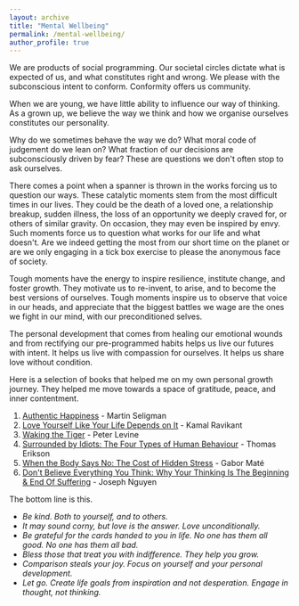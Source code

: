 ```yaml
---
layout: archive
title: "Mental Wellbeing"
permalink: /mental-wellbeing/
author_profile: true
---
```


We are products of social programming. Our societal circles dictate what is expected of us, and what constitutes right and wrong. We please with the subconscious intent to conform. Conformity offers us community.

When we are young, we have little ability to influence our way of thinking. As a grown up, we believe the way we think and how we organise ourselves constitutes our personality. 

Why do we sometimes behave the way we do? What moral code of judgement do we lean on? What fraction of our decisions are subconsciously driven by fear? These are questions we don't often stop to ask ourselves.

There comes a point when a spanner is thrown in the works forcing us to question our ways. These catalytic moments stem from the most difficult times in our lives. They could be the death of a loved one, a relationship breakup, sudden illness, the loss of an opportunity we deeply craved for, or others of similar gravity. On occasion, they may even be inspired by envy. Such moments force us to question what works for our life and what doesn't. Are we indeed getting the most from our short time on the planet or are we only engaging in a tick box exercise to please the anonymous face of society. 

Tough moments have the energy to inspire resilience, institute change, and foster growth. They motivate us to re-invent, to arise, and to become the best versions of ourselves. Tough moments inspire us to observe that voice in our heads, and appreciate that the biggest battles we wage are the ones we fight in our mind, with our preconditioned selves. 

The personal development that comes from healing our emotional wounds and from rectifying our pre-programmed habits helps us live our futures with intent. It helps us live with compassion for ourselves. It helps us share love without condition.

Here is a selection of books that helped me on my own personal growth journey. They helped me move towards a space of gratitude, peace, and inner contentment. 

1. [Authentic Happiness](https://www.waterstones.com/book/authentic-happiness/martin-seligman/9781857886771) - Martin Seligman
2. [Love Yourself Like Your Life Depends on It](https://www.amazon.com/Love-Yourself-Like-Your-Depends/dp/B07T9NYCFL/?_encoding=UTF8&pd_rd_w=qAALI&content-id=amzn1.sym.cf86ec3a-68a6-43e9-8115-04171136930a&pf_rd_p=cf86ec3a-68a6-43e9-8115-04171136930a&pf_rd_r=142-9607719-5216645&pd_rd_wg=DYB01&pd_rd_r=0c4161fd-d7a2-43df-bbec-b355a8007140&ref_=aufs_ap_sc_dsk) - Kamal Ravikant
3. [Waking the Tiger](https://www.waterstones.com/book/waking-the-tiger-healing-trauma/peter-a-levine/ann-frederick/9781556432330) - Peter Levine
4. [Surrounded by Idiots: The Four Types of Human Behaviour](https://www.surroundedbyidiots.com/en/books/surrounded-by-idiots/) - Thomas Erikson
5. [When the Body Says No: The Cost of Hidden Stress](https://drgabormate.com/book/when-the-body-says-no/) - Gabor Maté
6. [Don't Believe Everything You Think: Why Your Thinking Is The Beginning & End Of Suffering](https://josephnguyen.org/collections/ebooks/products/dont-believe-everything-you-think-kindle-epub) - Joseph Nguyen

   
The bottom line is this.  

- _Be kind. Both to yourself, and to others._  
- _It may sound corny, but love is the answer. Love unconditionally._  
- _Be grateful for the cards handed to you in life. No one has them all good. No one has them all bad._  
- _Bless those that treat you with indifference. They help you grow._  
- _Comparison steals your joy. Focus on yourself and your personal development._
- _Let go. Create life goals from inspiration and not desperation. Engage in thought, not thinking._

